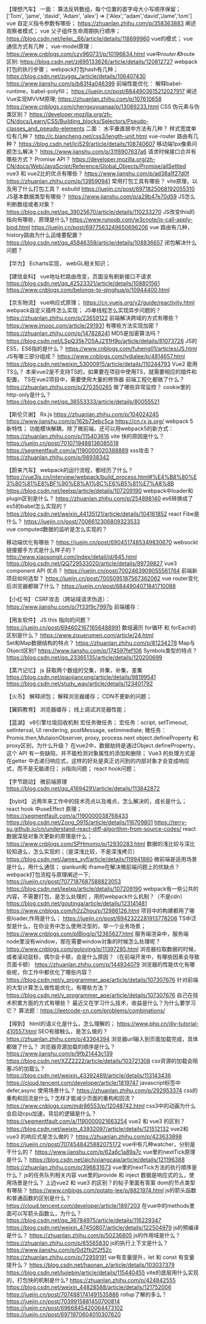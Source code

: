 【理想汽车】
一面：
算法反转数组，每个位置的首字母大小写顺序保留；
['Tom', 'jame', 'david', 'Adam', 'alex'] =>  ['Alex',''adam','david','Jame','tom']
vue 自定义指令参数有哪些；
https://zhuanlan.zhihu.com/p/358363883
阐述观察者模式；
vue 父子组件生命周期执行顺序；
https://blog.csdn.net/leilei__66/article/details/118699960
vue的模式；
vue 通信方式有几种；
vue-model原理：
https://www.cnblogs.com/czy960731/p/10196634.html
vue中$router和$route区别:
https://blog.csdn.net/zj695133626/article/details/120812727
webpack打包的执行步骤；
webpack打包hash有几种；
https://blog.csdn.net/zuggs_/article/details/106407430
https://www.jianshu.com/p/b83f4a046399
前端性能优化：
解释babel-runtime，babel-polyfill；
https://juejin.cn/post/6844903615212027917
阐述Vue实现MVVM原理;
https://zhuanlan.zhihu.com/p/107610658
https://www.cnblogs.com/chengxuyuanaa/p/13089233.html
CSS 伪元素与伪类区别？
https://developer.mozilla.org/zh-CN/docs/Learn/CSS/Building_blocks/Selectors/Pseudo-classes_and_pseudo-elements
二面：
水平垂直居中方法有几种？
样式宽度单位有几种？
http://c.biancheng.net/css3/length-unit.html
vue-router 路由有几种？
https://blog.csdn.net/lcj529/article/details/108740607
移动端1px像素问题怎么解决？
https://www.jianshu.com/p/31f8907637a6
请求时候接口合并有哪些方式？
Promise API？
https://developer.mozilla.org/zh-CN/docs/Web/JavaScript/Reference/Global_Objects/Promise/allSettled
vue3 和 vue2比的优点有哪些？
https://www.jianshu.com/p/ad38a1f27d0f
https://zhuanlan.zhihu.com/p/139590941
常用打包工具有哪些？
vite原理，以及用了什么打包工具？
esbuild	
https://juejin.cn/post/6971825068192055310
JS基本数据类型有哪些？
https://www.jianshu.com/p/a29b47e70d59
JS怎么判断数组或者对象？
https://blog.csdn.net/qq_39025670/article/details/110233270
JS改变this的指向有哪些，原理是什么?
https://www.runoob.com/w3cnote/js-call-apply-bind.html
https://juejin.cn/post/6977563249650696206
vue 路由有几种，history路由为什么运维要配置？
https://blog.csdn.net/qq_45846359/article/details/108836657
闭包解决什么问题？


【华为】
Echarts实现， webGL相关知识；


【建信金科】
vue地址栏路由改变，页面没有刷新接口不请求
https://blog.csdn.net/qq_42523321/article/details/108801561
https://www.cnblogs.com/belongs-to-qinghua/p/10944400.html


【京东物流】
vue响应式原理；
https://cn.vuejs.org/v2/guide/reactivity.html
webpack自定义插件怎么实现；
JS单线程怎么实现异步问题的？
https://zhuanlan.zhihu.com/p/23659122
前端解决跨域的方式有哪些？
https://www.imooc.com/article/291931
有哪些方法实现加密？
https://zhuanlan.zhihu.com/p/147828241
MD5是加密算法吗？
https://blog.csdn.net/LSpQ35k7O5AJ21l1H9o/article/details/81073726
JS的ES5，ES6指的是什么？
https://www.cnblogs.com/fuheng01/articles/JS.html
JS有哪三部分组成？
https://www.cnblogs.com/lydialee/p/4814657.html
https://blog.csdn.net/weixin_53000915/article/details/110244793
Vue2 能用TS么？
本来vue2是不支持TS的，如果要在项目中使用TS，就需要相应的插件和配置， TS在vue2项目中，需要使用大量的修饰器
前端工程化都做了什么？
https://zhuanlan.zhihu.com/p/270350265
做了哪些异常监控？
cookie里的 http-only是什么？
https://blog.csdn.net/qq_38553333/article/details/80055521


【斯伦贝谢】
Rx.js
https://zhuanlan.zhihu.com/p/104024245
https://www.jianshu.com/p/162b73ebc5ca
https://cn.rx.js.org/
webpack 5 新特性；
功能模块解耦，除了微前端，还可以用webpack5的新方式：
https://zhuanlan.zhihu.com/p/115403616
vite 快的原因是什么？
https://juejin.cn/post/7010719488136085518
https://segmentfault.com/a/1190000020388889
xss攻击？
https://zhuanlan.zhihu.com/p/98938342


【蔚来汽车】
webpack的运行流程，都经历了什么？
https://vue3js.cn/interview/webpack/build_process.html#%E4%B8%80%E3%80%81%E8%BF%90%E8%A1%8C%E6%B5%81%E7%A8%8B
https://blog.csdn.net/leelxp/article/details/107209190
webpack中loader和plugin区别是什么？
https://zhuanlan.zhihu.com/p/254898140
es6转换成了es5的babel怎么实现的？
https://blog.csdn.net/weixin_44135121/article/details/104161852
 react Fibe是什么？
https://juejin.cn/post/7006612306809323533	
vue computed数据的监听是怎么实现的？

移动端优化有哪些？
https://juejin.cn/post/6904517485349830670
websockt 链接握手方式是什么样子的？
http://www.xiaosongit.com/index/detail/id/645.html
https://blog.csdn.net/QQ729533020/article/details/99739827
vue3 component API 优点？
https://juejin.cn/post/7002463909055561764
前端新项目如何选型？
https://juejin.cn/post/7005095187567362062
vue router变化后浏览器都做了什么？
https://juejin.cn/post/6844904071841710088

【小红书】
CSRF攻击（跨站域请求伪造）：
https://www.jianshu.com/p/7f33f9c7997b
前端缓存：


【用友软件】
JS this 指向的问题？
https://juejin.cn/post/6946021671656488991
数组遍历 for循环 和 forEach的区别是什么？
https://www.zixuerumen.com/article/24.html		
Set和Map数据结构的特点？
https://zhuanlan.zhihu.com/p/81234278
Map与Object区别?
https://www.jianshu.com/p/174597fef106
Symbols类型的特点？
https://blog.csdn.net/qq_23365135/article/details/120200699

【蒸汽记忆】
js 获取两个数组的交集，并集，补集，差集
https://blog.csdn.net/piaojiancong/article/details/98199541
https://blog.csdn.net/study_way/article/details/123401792


【火币】
解释闭包；
解释浏览器缓存；
CDN不更新的问题；

【翼鸥教育】
浏览器缓存；
线上调试浏览器性能；

【蓝湖】
v8引擎垃圾回收机制
宏任务微任务；
宏任务：script, setTimeout, setInterval, UI rendering, postMessage, setimmediate;
微任务：Promis.then,MutaionObserver, proxy, process.next
object.defineProperty 和 proxy区别，为什么升级？
在vue2中，数据劫持是通过Object.defineProperty，这个 API 有一些缺陷，并不能检测对象属性的添加和删除；
Vue3 的处理方式是在getter 中去递归响应式，这样的好处是真正访问到的内部对象才会变成响应式，而不是无脑递归；
js指向问题；
react hook问题；

【字节跳动】
微前端原理
https://blog.csdn.net/qq_41694291/article/details/113842872

【bybit】
近两年来工作中的技术亮点以及难点，怎么解决的，成长是什么；
react hook 中useEffect 原理；
https://segmentfault.com/a/1190000038768433
https://blog.csdn.net/Zong_0915/article/details/116709801
https://terry-su.github.io/cn/understand-react-diff-algorithm-from-source-codes/
react 数据深层对象次更新的原理是什么；
https://www.cnblogs.com/SPHmomo/p/12930283.html
数据的浅比较与深比较知道么，怎么实现的；（是深浅比较，不是深浅拷贝）
https://blog.csdn.net/James_xyf/article/details/119941880
微前端是适用场景是什么，用什么通信；
qiankun和 iframe在解决微前端问题上的优缺点？
webpack打包流程与原理阐述一下;
https://juejin.cn/post/7077187687588823053
https://blog.csdn.net/leelxp/article/details/107209190
webpack有一些公共的内容，不需要打包，是怎么处理的 ，用的webpack什么机制？（不是cdn）
https://blog.csdn.net/goutinga/article/details/123141481
https://www.cnblogs.com/h2zZhou/p/12986126.html
项目中的构建都用了哪些loader,作用是什么；
https://juejin.cn/post/6942322281913778206
TS中泛型是什么，在你业务中怎么使用泛型的，举一个业务场景；
https://www.cnblogs.com/plBlog/p/12365627.html
服务端渲染中，服务端node里没有window，那在需要window对象的时候怎么处理呢？
https://www.cnblogs.com/goloving/p/11397285.html
浏览器拉取数据的时候，或者滚动鼠标，偶尔会卡顿，会是什么原因？（在前端开发中，有哪些因素会导致页面卡顿）
https://zhuanlan.zhihu.com/p/144934079
浏览器的性能优化有哪些呢，你工作中都优化了哪些内容？
https://blog.csdn.net/y_programmer_ape/article/details/107307676
针对前端的大型计算怎么做性能优化，有哪些方法？
https://blog.csdn.net/y_programmer_ape/article/details/107307676
自己在技术积累方面的方式有哪些？
最近又在学习什么技术，收益是什么？为什么要学习它？
算法题：https://leetcode-cn.com/problems/combinations/

【得到】
html的语义化是什么，怎么理解的；
https://www.php.cn/div-tutorial-410557.html
SEO有接触么，是怎么做的？
https://zhuanlan.zhihu.com/p/43364394
浏览器url输入到页面加载完成，具体都做了什么？
浏览器资源加载的顺序是什么？
https://www.jianshu.com/p/9fb21443c139
https://blog.csdn.net/XZZ2222/article/details/103721308
css资源的加载会阻塞JS的加载么？
https://blog.csdn.net/weixin_43392489/article/details/113143436
https://cloud.tencent.com/developer/article/1819747
javascript标签中 defer,async 使用场景什么？
https://zhuanlan.zhihu.com/p/292953374
css的重构和回流是什么？怎样才能减少页面的重构和回流？
https://www.cnblogs.com/mdr86553/p/12048742.html
css3中的动画为什么会启动cpu加速，背后的逻辑是什么？
https://segmentfault.com/a/1190000021663254
vue2 和 vue3 的区别？
https://blog.csdn.net/weixin_43932097/article/details/121512132
vue2和vue3 的响应式是怎么做的？
https://zhuanlan.zhihu.com/p/423633898
https://juejin.cn/post/7074548425882075172
vue中有几种watcher，分别是干什么的？
https://www.jianshu.com/p/62a6c1a89a7c
vue里的nextTick原理是什么？
https://blog.csdn.net/aichixiangcaia/article/details/121196388
https://zhuanlan.zhihu.com/p/396831673
vue里的nextTick方法的执行顺序是什么？
js的任务队列相关内容
vue里的provide 和 inject 数据是响应式的么，使用场景是什么？
上边vue2 和 vue3 的区别？的帖子里面有答案
dom的节点类型有哪些？
https://www.cnblogs.com/potato-lee/p/8821974.html
js的箭头函数和普通函数的区别是什么？
https://cloud.tencent.com/developer/article/1897203
在vue中的methods里面可以写箭头函数么，为什么？
https://blog.csdn.net/qq_36784975/article/details/116229347
https://blog.csdn.net/weixin_47450807/article/details/122504979
js的预编译是什么？
https://zhuanlan.zhihu.com/p/50236805
js的作用域是什么？
https://zhuanlan.zhihu.com/p/65565830
js的执行上下文是什么？
https://www.jianshu.com/p/0d2fb2f2f52c
https://zhuanlan.zhihu.com/p/72959191
var有变量提升，let 和 const 有变量提升么？
https://blog.csdn.net/haonan_z/article/details/103037379
https://blog.csdn.net/lujiebin/article/details/115440455
vite的底层用什么实现的，打包快的机制是什么?
https://zhuanlan.zhihu.com/p/424842555
https://blog.csdn.net/weixin_44828588/article/details/121752006
https://juejin.cn/post/7074881741491535886
rollup了解的多么？
https://juejin.cn/post/7039915881450700814
https://juejin.cn/post/6966845420064473102
https://juejin.cn/post/6971970604010307620












